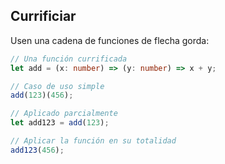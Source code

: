 ## Currificiar

Usen una cadena de funciones de flecha gorda:

```ts
// Una función currificada
let add = (x: number) => (y: number) => x + y;

// Caso de uso simple
add(123)(456);

// Aplicado parcialmente
let add123 = add(123);

// Aplicar la función en su totalidad
add123(456);
```
